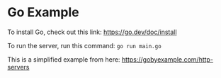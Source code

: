 # Go Example

To install Go, check out this link: https://go.dev/doc/install

To run the server, run this command: `go run main.go`

This is a simplified example from here: https://gobyexample.com/http-servers